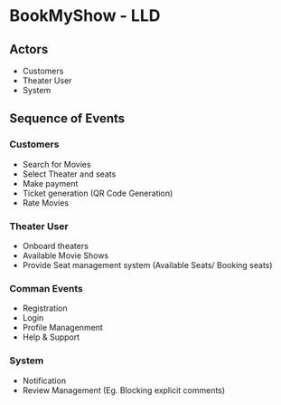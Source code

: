 # BookMyShow - LLD

## Actors 

* Customers
* Theater User
* System

## Sequence of Events

### Customers

* Search for Movies
* Select Theater and seats
* Make payment
* Ticket generation (QR Code Generation)
* Rate Movies

### Theater User

* Onboard theaters
* Available Movie Shows
* Provide Seat management system (Available Seats/ Booking seats)

### Comman Events

* Registration
* Login
* Profile Managenment
* Help & Support

### System

* Notification 
* Review Management (Eg. Blocking explicit comments)
